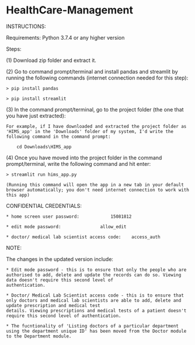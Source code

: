 # HealthCare-Management
INSTRUCTIONS:

Requirements: Python 3.7.4 or any higher version

Steps:

(1) Download zip folder and extract it.

(2) Go to command prompt/terminal and install pandas and streamlit by running the following commands (internet connection needed for this step):
	
	> pip install pandas

	> pip install streamlit

(3) In the command prompt/terminal, go to the project folder (the one that you have just extracted):

	For example, if I have downloaded and extracted the project folder as 'HIMS_app' in the 'Downloads' folder of my system, I'd write the following command in the command prompt:
		
		cd Downloads\HIMS_app

(4) Once you have moved into the project folder in the command prompt/terminal, write the following command and hit enter:

	> streamlit run hims_app.py

	(Running this command will open the app in a new tab in your default browser automatically; you don't need internet connection to work with this app)

CONFIDENTIAL CREDENTIALS:

	* home screen user password:			15081812
	
	* edit mode password:				allow_edit
	
	* doctor/ medical lab scientist access code:	access_auth	

NOTE:

The changes in the updated version include:

	* Edit mode password - this is to ensure that only the people who are authorised to add, delete and update the records can do so. Viewing data doesn't require this second level of 
	authentication.

	* Doctor/ Medical Lab Scientist access code - this is to ensure that only doctors and medical lab scientists are able to add, delete and update prescription and medical test 
	details. Viewing prescriptions and medical tests of a patient doesn't require this second level of authentication.

	* The fucntionality of 'Listing doctors of a particular department using the department unique ID' has been moved from the Doctor module to the Department module.
